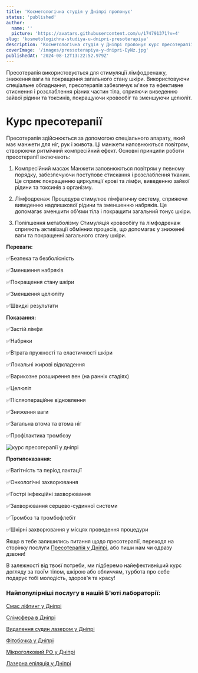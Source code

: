 ```yaml
---
title: 'Косметологічна студія у Дніпрі пропонує'
status: 'published'
author:
  name: ''
  picture: 'https://avatars.githubusercontent.com/u/174791371?v=4'
slug: 'kosmetologichna-studiya-u-dnipri-presoterapiya'
description: 'Косметологічна студія у Дніпрі пропонує курс пресотерапії для покращення стану шкіри та вдосконалення форм тіла.'
coverImage: '/images/pressoterapiya-y-dnipri-EyNz.jpg'
publishedAt: '2024-08-12T13:22:52.979Z'
---
```


Пресотерапія використовується для стимуляції лімфодренажу, зниження ваги та покращення загального стану шкіри. Використовуючи спеціальне обладнання, пресотерапія забезпечує м'яке та ефективне стиснення і розслаблення різних частин тіла, сприяючи виведенню зайвої рідини та токсинів, покращуючи кровообіг та зменшуючи целюліт.

# Курс пресотерапії

Пресотерапія здійснюється за допомогою спеціального апарату, який має манжети для ніг, рук і живота. Ці манжети наповнюються повітрям, створюючи ритмічний компресійний ефект. Основні принципи роботи пресотерапії включають:

1. Компресійний масаж Манжети заповнюються повітрям у певному порядку, забезпечуючи поступове стискання і розслаблення тканин. Це сприяє покращенню циркуляції крові та лімфи, виведенню зайвої рідини та токсинів з організму.

2. Лімфодренаж Процедура стимулює лімфатичну систему, сприяючи виведенню надлишкової рідини та зменшенню набряків. Це допомагає зменшити об'єми тіла і покращити загальний тонус шкіри.

3. Поліпшення метаболізму Стимуляція кровообігу та лімфодренаж сприяють активізації обмінних процесів, що допомагає у зниженні ваги та покращенні загального стану шкіри.

**Переваги:**

✅Безпека та безболісність

✅Зменшення набряків

✅Покращення стану шкіри

✅Зменшення целюліту

✅Швидкі результати

**Показання:**

✅Застій лімфи

✅Набряки

✅Втрата пружності та еластичності шкіри

✅Локальні жирові відкладення

✅Варикозне розширення вен (на ранніх стадіях)

✅Целюліт

✅Післяопераційне відновлення

✅Зниження ваги

✅Загальна втома та втома ніг

✅Профілактика тромбозу

![курс пресотерапії у дніпрі](https://cosmetcab.dp.ua/api/outstatic/images/pressoterapiya-y-dnipri-I3Mz.jpg)

**Протипоказання:**

✅Вагітність та період лактації

✅Онкологічні захворювання

✅Гострі інфекційні захворювання

✅Захворювання серцево-судинної системи

✅Тромбоз та тромбофлебіт

✅Шкірні захворювання у місцях проведення процедури

Якщо в тебе залишились питання щодо пресотерапії, переходя на сторінку послуги [Пресотерапія у Дніпрі](https://cosmetcab.dp.ua/services/Presoterapiya-v-Dnipri), або пиши нам чи одразу дзвони!

В залежності від твоєї потреби, ми підберемо найефективніший курс догляду за твоїм тілом, шкірою або обличчям, турбота про себе подарує тобі молодість, здоров'я та красу!

### Найпопулірніші послугу в нашій Б'юті лабораторії:

[Смас ліфтинг у Дніпрі](https://cosmetcab.dp.ua/services/Smas-lifting-v-Dnipri)

[Слімсфера в Дніпрі](https://cosmetcab.dp.ua/services/Slimsfera-v-Dnipri)

[Видалення судин лазером у Дніпрі](https://cosmetcab.dp.ua/outstatic/services/vydalennya-sudin-lazerom-y-dnipri)

[Фітобочка у Дніпрі](https://cosmetcab.dp.ua/services/Fitobochka-v-Dnipri)

[Мікроголковий РФ у Дніпрі](https://cosmetcab.dp.ua/services/Mikroholkovyy-RF-v-Dnipri)

[Лазерна епіляція у Дніпрі](https://cosmetcab.dp.ua/)